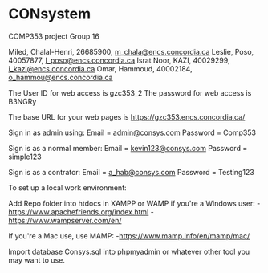 # CONsystem
COMP353 project
Group 16

Miled, Chalal-Henri, 26685900, m_chala@encs.concordia.ca
Leslie, Poso, 40057877, l_poso@encs.concordia.ca
Israt Noor, KAZI, 40029299, i_kazi@encs.concordia.ca
Omar, Hammoud, 40002184, o_hammou@encs.concordia.ca

The User ID  for web access is gzc353_2
The password for web access is B3NGRy

The base URL for your web pages is
https://gzc353.encs.concordia.ca/

Sign in as admin using:
Email = admin@consys.com
Password = Comp353

Sign is as a normal member:
Email = kevin123@consys.com
Password = simple123

Sign is as a contrator:
Email = a_hab@consys.com
Password = Testing123

To set up a local work environment:

Add Repo folder into htdocs in XAMPP or WAMP if you're a Windows user:
-https://www.apachefriends.org/index.html
-https://www.wampserver.com/en/

If you're a Mac use, use MAMP:
-https://www.mamp.info/en/mamp/mac/

Import database Consys.sql into phpmyadmin or whatever other tool you may want to use.

